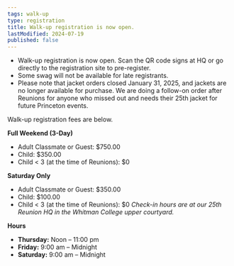 ```yaml
---
tags: walk-up
type: registration
title: Walk-up registration is now open.
lastModified: 2024-07-19
published: false
---
```

- Walk-up registration is now open. Scan the QR code signs at HQ or go directly to the registration site to pre-register.
- Some swag will not be available for late registrants.
- Please note that jacket orders closed January 31, 2025, and jackets are no longer available for purchase. We are doing a follow-on order after Reunions for anyone who missed out and needs their 25th jacket for future Princeton events.

Walk-up registration fees are below.

**Full Weekend (3-Day)**
- Adult Classmate or Guest: $750.00
- Child: $350.00
- Child < 3 (at the time of Reunions): $0

**Saturday Only**
- Adult Classmate or Guest: $350.00
- Child: $100.00
- Child < 3 (at the time of Reunions): $0
*Check-in hours are at our 25th Reunion HQ in the Whitman College upper courtyard.*

**Hours**
* **Thursday:** Noon – 11:00 pm
* **Friday:** 9:00 am – Midnight
* **Saturday:** 9:00 am – Midnight

<!--Questions? Please email the [Registration Chair](mailto:princeton2000reunions@gmail.com).-->
